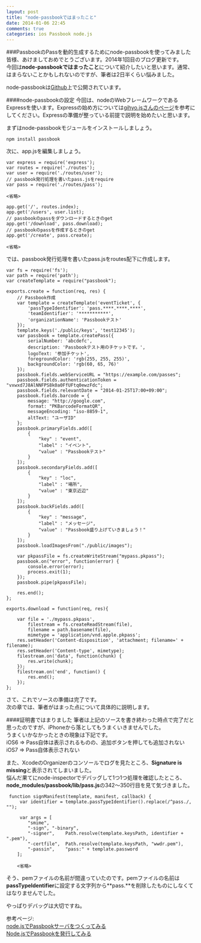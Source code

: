 ```yaml
---
layout: post
title: "node-passbookではまったこと"
date: 2014-01-06 22:45
comments: true
categories: ios Passbook node.js
---
```


###PassbookのPassを動的生成するためにnode-passbookを使ってみました
皆様、あけましておめでとうございます。2014年1回目のブログ更新です。  
今回は**node-passbookではまったこと**について紹介したいと思います。通常、はまらないことかもしれないのですが、筆者は2日半くらい悩みました。  

node-passbookは[Github](https://github.com/assaf/node-passbook)上で公開されています。

<!--more-->

####node-passbookの設定
今回は、nodeのWebフレームワークであるExpressを使います。Expressの始め方については[gihyo.jsさんのページ](http://gihyo.jp/dev/serial/01/nodejs/0003)を参考にしてください。Expressの準備が整っている前提で説明を始めたいと思います。

まずはnode-passbookモジュールをインストールしましょう。  
```
npm install passbook
```

次に、app.jsを編集しましょう。
```
var express = require('express');
var routes = require('./routes');
var user = require('./routes/user');
// passbook発行処理を書いたpass.jsをrequire
var pass = require('./routes/pass');

<省略>

app.get('/', routes.index);
app.get('/users', user.list);
// passbookのpassをダウンロードするときのget
app.get('/download', pass.download);
// passbookのpassを作成するときのget
app.get('/create', pass.create);

<省略>

```

では、passbook発行処理を書いたpass.jsをroutes配下に作成します。
```
var fs = require('fs');
var path = require('path');
var createTemplate = require("passbook");

exports.create = function(req, res) {
	// Passbook作成
	var template = createTemplate('eventTicket', {
		'passTypeIdentifier': 'pass.****.****.****',
		'teamIdentifier': '***********',
		'organizationName': 'Passbookテスト'
	});
	template.keys('./public/keys', 'test12345');
	var passbook = template.createPass({
		serialNumber: 'abcdefc',
		description: 'Passbookテスト用のチケットです。',
		logoText: '参加チケット',
		foregroundColor: 'rgb(255, 255, 255)',
		backgroundColor: 'rgb(60, 65, 76)'
	});
	passbook.fields.webServiceURL = "https://example.com/passes";
	passbook.fields.authenticationToken = "vxwxd7J8AlNNFPS8k0a0FfUFtq0ewzFdc";
	passbook.fields.relevantDate = "2014-01-25T17:00+09:00";
	passbook.fields.barcode = {
		message: "http://google.com",
		format: "PKBarcodeFormatQR",
		messageEncoding: "iso-8859-1",
		altText: "ユーザID"
	};
	passbook.primaryFields.add([
		{
			"key" : "event",
			"label" : "イベント",
			"value" : "Passbookテスト"
		}
	]);
	passbook.secondaryFields.add([
		{
			"key" : "loc",
			"label" : "場所",
			"value" : "東京近辺"
		}
	]);
	passbook.backFields.add([
		{
			"key" : "message",
			"label" : "メッセージ",
			"value" : "Passbook盛り上げていきましょう！"
		}
	]);
	passbook.loadImagesFrom("./public/images");

	var pkpassFile = fs.createWriteStream("mypass.pkpass");
	passbook.on("error", function(error) {
		console.error(error);
		process.exit(1);
	});
	passbook.pipe(pkpassFile);
			
	res.end();
};

exports.download = function(req, res){

	var file = './mypass.pkpass',
		filestream = fs.createReadStream(file),
		filename = path.basename(file),
		mimetype = 'application/vnd.apple.pkpass';
	res.setHeader('Content-disposition', 'attachment; filename=' + filename);
	res.setHeader('Content-type', mimetype); 
	filestream.on('data', function(chunk) {
		res.write(chunk);
	});
	filestream.on('end', function() {
		res.end();
	});
};

```
さて、これでソースの準備は完了です。  
次の章では、筆者がはまった点について具体的に説明します。  

####証明書ではまりました
筆者は上記のソースを書き終わった時点で完了だと思ったのですが、iPhoneから落としてもうまくいきませんでした。  
うまくいかなかったときの現象は下記です。  
iOS6 ⇒ Pass自体は表示されるものの、追加ボタンを押しても追加されない  
iOS7 ⇒ Pass自体表示されない  

また、XcodeのOrganizerのコンソールでログを見たところ、**Signature is missing**と表示されてしまいました。  
悩んだ果てにnode-inspectorでデバッグして1つ1つ処理を確認したところ、**node_modules/passbook/lib/pass.js**の342〜350行目を見て気づきました。  

```
 function signManifest(template, manifest, callback) {
	 var identifier = template.passTypeIdentifier().replace(/^pass./, "");
	 
	 var args = [
		"smime",
		"-sign", "-binary",
		"-signer",    Path.resolve(template.keysPath, identifier + ".pem"),
		"-certfile",  Path.resolve(template.keysPath, "wwdr.pem"),
		"-passin",    "pass:" + template.password
	];

	<省略>
```

そう、pemファイルの名前が間違っていたのです。pemファイルの名前は**passTypeIdentifier**に設定する文字列から**pass.**を削除したものにしなくてはなりませんでした。  

やっぱりデバッグは大切ですね。

参考ページ:  
[node.jsでPassbookサーバをつくってみる](http://blog.techfirm.co.jp/2012/10/23/node-js%E3%81%A7passbook%E3%82%B5%E3%83%BC%E3%83%90%E3%82%92%E3%81%A4%E3%81%8F%E3%81%A3%E3%81%A6%E3%81%BF%E3%82%8B1/)  
[Node.jsでPassbookを発行してみる](http://kataok.hatenablog.com/entry/2012/10/20/102125)  
